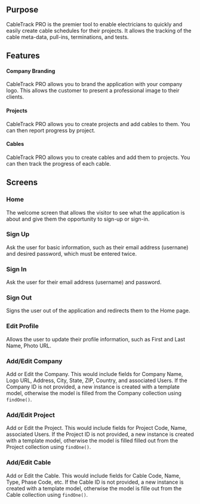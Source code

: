 ## Purpose

CableTrack PRO is the premier tool to enable electricians to quickly and easily create cable schedules for their projects. It allows the tracking of the cable meta-data, pull-ins, terminations, and tests.

## Features

#### Company Branding

CableTrack PRO allows you to brand the application with your company logo. This allows the customer to present a professional image to their clients.

#### Projects

CableTrack PRO allows you to create projects and add cables to them. You can then report progress by project.

#### Cables

CableTrack PRO allows you to create cables and add them to projects. You can then track the progress of each cable.

## Screens

### Home

The welcome screen that allows the visitor to see what the application is about and give them the opportunity to sign-up or sign-in.

### Sign Up

Ask the user for basic information, such as their email address (usernane) and desired password, which must be entered twice.

### Sign In

Ask the user for their email address (username) and password.

### Sign Out

Signs the user out of the application and redirects them to the Home page.

### Edit Profile

Allows the user to update their profile information, such as First and Last Name, Photo URL.

### Add/Edit Company

Add or Edit the Company. This would include fields for Company Name, Logo URL, Address, City, State, ZIP, Country, and associated Users. If the Company ID is not provided, a new instance is created with a template model, otherwise the model is filled from the Company collection using <code>findOne()</code>.

### Add/Edit Project

Add or Edit the Project. This would include fields for Project Code, Name, associated Users. If the Project ID is not provided, a new instance is created with a template model, otherwise the model is filled filled out from the Project collection using <code>findOne()</code>.

### Add/Edit Cable

Add or Edit the Cable. This would include fields for Cable Code, Name, Type, Phase Code, etc. If the Cable ID is not provided, a new instance is created with a template model, otherwise the model is fille out from the Cable collection using <code>findOne()</code>.
